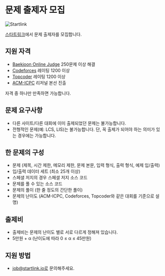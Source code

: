 # 문제 출제자 모집

![Startlink](https://upload.acmicpc.net/ed3627ab-6294-4f2b-8aeb-f9fc1462133a/-/resize/200x/)

[스타트링크](http://startlink.io)에서 문제 출제자를 모집합니다.

## 지원 자격

* [Baekjoon Online Judge](https://www.acmicpc.net) 250문제 이상 해결
* [Codeforces](http://codeforces.com) 레이팅 1200 이상
* [Topcoder](https://www.topcoder.com) 레이팅 1200 이상
* [ACM-ICPC](https://icpc.baylor.edu/) 리저널 본선 진출

자격 중 하나만 만족하면 가능합니다.

## 문제 요구사항

* 다른 사이트/다른 대회에 이미 출제되었던 문제는 불가능합니다.
* 전형적인 문제(예: LCS, LIS)는 불가능합니다. 단, 꼭 출제가 되어야 하는 의미가 있는 경우에는 가능합니다.

## 한 문제의 구성

* 문제 (제목, 시간 제한, 메모리 제한, 문제 본문, 입력 형식, 출력 형식, 예제 입/출력)
* 입/출력 데이터 세트 (최소 25개 이상)
* 스페셜 저지의 경우 스페셜 저지 소스 코드
* 문제를 풀 수 있는 소스 코드
* 문제의 풀이 (한 줄 정도의 간단한 풀이)
* 문제의 난이도 (ACM-ICPC, Codeforces, Topcoder와 같은 대회를 기준으로 설명)

## 출제비

* 출제비는 문제의 난이도 별로 서로 다르게 정해져 있습니다.
* 5만원 + α (난이도에 따라 0 ≤ α ≤ 45만원)

## 지원 방법

* job@startlink.io로 문의해주세요.
